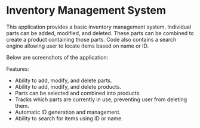 # Inventory Management System

This application provides a basic inventory management system. Individual parts can be added, modified, and deleted. These parts can be combined to create a product containing those parts. Code also contains a search engine allowing user to locate items based on name or ID.


Below are screenshots of the application:


Features:
* Ability to add, modify, and delete parts.
* Ability to add, modify, and delete products.
* Parts can be selected and combined into products.
* Tracks which parts are currently in use, preventing user from deleting them. 
* Automatic ID generation and management.
* Ability to search for items using ID or name.
